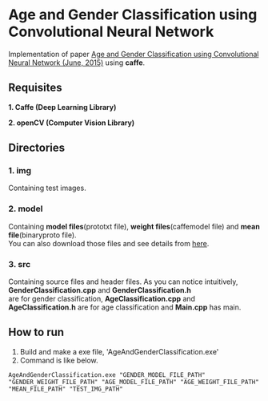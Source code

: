 # Age and Gender Classification using Convolutional Neural Network
Implementation of paper [Age and Gender Classification using Convolutional Neural Network (June, 2015)](http://www.openu.ac.il/home/hassner/projects/cnn_agegender/CNN_AgeGenderEstimation.pdf)
using __caffe__.

## Requisites
__1. Caffe (Deep Learning Library)__  

__2. openCV (Computer Vision Library)__

## Directories
### 1. img  
Containing test images.  

### 2. model  
Containing __model files__(prototxt file), __weight files__(caffemodel file) and __mean file__(binaryproto file).  
You can also download those files and see details from [here](http://www.openu.ac.il/home/hassner/projects/cnn_agegender/).

### 3. src
Containing source files and header files. As you can notice intuitively, __GenderClassification.cpp__ and __GenderClassification.h__  
are for gender classification, __AgeClassification.cpp__ and __AgeClassification.h__ are for age classification and __Main.cpp__ has main.  

## How to run 
1. Build and make a exe file, 'AgeAndGenderClassification.exe'
2. Command is like below.  

```AgeAndGenderClassification.exe "GENDER_MODEL_FILE_PATH" "GENDER_WEIGHT_FILE_PATH" "AGE_MODEL_FILE_PATH" "AGE_WEIGHT_FILE_PATH" "MEAN_FILE_PATH" "TEST_IMG_PATH"```

